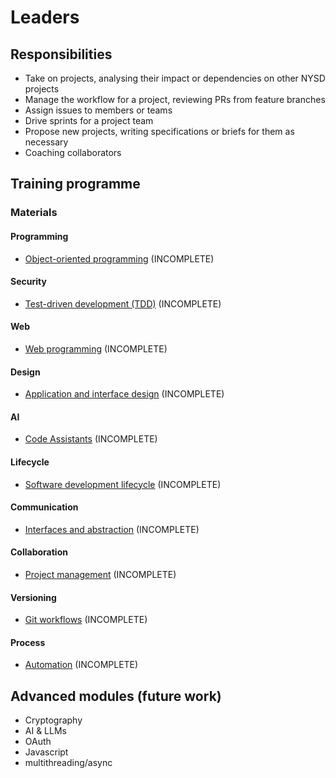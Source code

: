 # Leaders

## Responsibilities

- Take on projects, analysing their impact or dependencies on other NYSD projects
- Manage the workflow for a project, reviewing PRs from feature branches
- Assign issues to members or teams
- Drive sprints for a project team
- Propose new projects, writing specifications or briefs for them as necessary
- Coaching collaborators

## Training programme

### Materials

#### Programming

- [Object-oriented programming](training/object-oriented-programming.md) (INCOMPLETE)

#### Security

- [Test-driven development (TDD)](training/test-driven-development.md) (INCOMPLETE)

#### Web

- [Web programming](training/web-programming.md) (INCOMPLETE)

#### Design

- [Application and interface design](training/application-and-interface-design.md) (INCOMPLETE)

#### AI

- [Code Assistants](training/code-assistants.md) (INCOMPLETE)

#### Lifecycle

- [Software development lifecycle](training/software-development-lifecycle.md) (INCOMPLETE)

#### Communication

- [Interfaces and abstraction](training/interfaces-and-abstraction.md) (INCOMPLETE)

#### Collaboration

- [Project management](training/project-management.md) (INCOMPLETE)

#### Versioning 

- [Git workflows](training/git-workflows.md) (INCOMPLETE)

#### Process

- [Automation](training/automation.md) (INCOMPLETE)

## Advanced modules (future work) 

- Cryptography
- AI & LLMs
- OAuth
- Javascript
- multithreading/async
